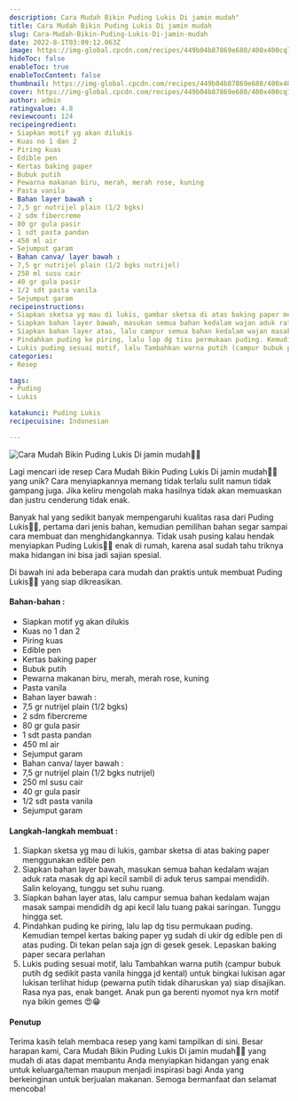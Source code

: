 ```yaml
---
description: Cara Mudah Bikin Puding Lukis Di jamin mudah"
title: Cara Mudah Bikin Puding Lukis Di jamin mudah
slug: Cara-Mudah-Bikin-Puding-Lukis-Di-jamin-mudah
date: 2022-8-1T03:09:12.063Z
image: https://img-global.cpcdn.com/recipes/449b04b87869e680/400x400cq70/photo.jpg
hideToc: false
enableToc: true
enableTocContent: false
thumbnail: https://img-global.cpcdn.com/recipes/449b04b87869e680/400x400cq70/photo.jpg
cover: https://img-global.cpcdn.com/recipes/449b04b87869e680/400x400cq70/photo.jpg
author: admin
ratingvalue: 4.8
reviewcount: 124
recipeingredient:
- Siapkan motif yg akan dilukis
- Kuas no 1 dan 2
- Piring kuas
- Edible pen
- Kertas baking paper
- Bubuk putih
- Pewarna makanan biru, merah, merah rose, kuning
- Pasta vanila
- Bahan layer bawah :
- 7,5 gr nutrijel plain (1/2 bgks)
- 2 sdm fibercreme
- 80 gr gula pasir
- 1 sdt pasta pandan
- 450 ml air
- Sejumput garam
- Bahan canva/ layer bawah :
- 7,5 gr nutrijel plain (1/2 bgks nutrijel)
- 250 ml susu cair
- 40 gr gula pasir
- 1/2 sdt pasta vanila
- Sejumput garam
recipeinstructions:
- Siapkan sketsa yg mau di lukis, gambar sketsa di atas baking paper menggunakan edible pen
- Siapkan bahan layer bawah, masukan semua bahan kedalam wajan aduk rata masak dg api kecil sambil di aduk terus sampai mendidih. Salin keloyang, tunggu set suhu ruang.
- Siapkan bahan layer atas, lalu campur semua bahan kedalam wajan masak sampai mendidih dg api kecil lalu tuang pakai saringan. Tunggu hingga set.
- Pindahkan puding ke piring, lalu lap dg tisu permukaan puding. Kemudian tempel kertas baking paper yg sudah di ukir dg edible pen di atas puding. Di tekan pelan saja jgn di gesek gesek. Lepaskan baking paper secara perlahan
- Lukis puding sesuai motif, lalu Tambahkan warna putih (campur bubuk putih dg sedikit pasta vanila hingga jd kental) untuk bingkai lukisan agar lukisan terlihat hidup (pewarna putih tidak diharuskan ya) siap disajikan. Rasa nya pas, enak banget. Anak pun ga berenti nyomot nya krn motif nya bikin gemes 😍😁
categories:
- Resep

tags:
- Puding
- Lukis

katakunci: Puding Lukis
recipecuisine: Indonesian

---
```


![Cara Mudah Bikin Puding Lukis Di jamin mudah👩‍🍳](https://img-global.cpcdn.com/recipes/449b04b87869e680/400x400cq70/photo.jpg)

Lagi mencari ide resep Cara Mudah Bikin Puding Lukis Di jamin mudah👩‍🍳 yang unik? Cara menyiapkannya memang tidak terlalu sulit namun tidak gampang juga. Jika keliru mengolah maka hasilnya tidak akan memuaskan dan justru cenderung tidak enak.

Banyak hal yang sedikit banyak mempengaruhi kualitas rasa dari Puding Lukis👩‍🍳, pertama dari jenis bahan, kemudian pemilihan bahan segar sampai cara membuat dan menghidangkannya. Tidak usah pusing kalau hendak menyiapkan Puding Lukis👩‍🍳 enak di rumah, karena asal sudah tahu triknya maka hidangan ini bisa jadi sajian spesial.

Di bawah ini ada beberapa cara mudah dan praktis untuk membuat Puding Lukis👩‍🍳 yang siap dikreasikan.

<!--inarticleads1-->

#### Bahan-bahan :

- Siapkan motif yg akan dilukis
- Kuas no 1 dan 2
- Piring kuas
- Edible pen
- Kertas baking paper
- Bubuk putih
- Pewarna makanan biru, merah, merah rose, kuning
- Pasta vanila
- Bahan layer bawah :
- 7,5 gr nutrijel plain (1/2 bgks)
- 2 sdm fibercreme
- 80 gr gula pasir
- 1 sdt pasta pandan
- 450 ml air
- Sejumput garam
- Bahan canva/ layer bawah :
- 7,5 gr nutrijel plain (1/2 bgks nutrijel)
- 250 ml susu cair
- 40 gr gula pasir
- 1/2 sdt pasta vanila
- Sejumput garam

<!--inarticleads2-->

#### Langkah-langkah membuat :

1. Siapkan sketsa yg mau di lukis, gambar sketsa di atas baking paper menggunakan edible pen
1. Siapkan bahan layer bawah, masukan semua bahan kedalam wajan aduk rata masak dg api kecil sambil di aduk terus sampai mendidih. Salin keloyang, tunggu set suhu ruang.
1. Siapkan bahan layer atas, lalu campur semua bahan kedalam wajan masak sampai mendidih dg api kecil lalu tuang pakai saringan. Tunggu hingga set.
1. Pindahkan puding ke piring, lalu lap dg tisu permukaan puding. Kemudian tempel kertas baking paper yg sudah di ukir dg edible pen di atas puding. Di tekan pelan saja jgn di gesek gesek. Lepaskan baking paper secara perlahan
1. Lukis puding sesuai motif, lalu Tambahkan warna putih (campur bubuk putih dg sedikit pasta vanila hingga jd kental) untuk bingkai lukisan agar lukisan terlihat hidup (pewarna putih tidak diharuskan ya) siap disajikan. Rasa nya pas, enak banget. Anak pun ga berenti nyomot nya krn motif nya bikin gemes 😍😁

#### Penutup

Terima kasih telah membaca resep yang kami tampilkan di sini. Besar harapan kami, Cara Mudah Bikin Puding Lukis Di jamin mudah👩‍🍳 yang mudah di atas dapat membantu Anda menyiapkan hidangan yang enak untuk keluarga/teman maupun menjadi inspirasi bagi Anda yang berkeinginan untuk berjualan makanan. Semoga bermanfaat dan selamat mencoba!